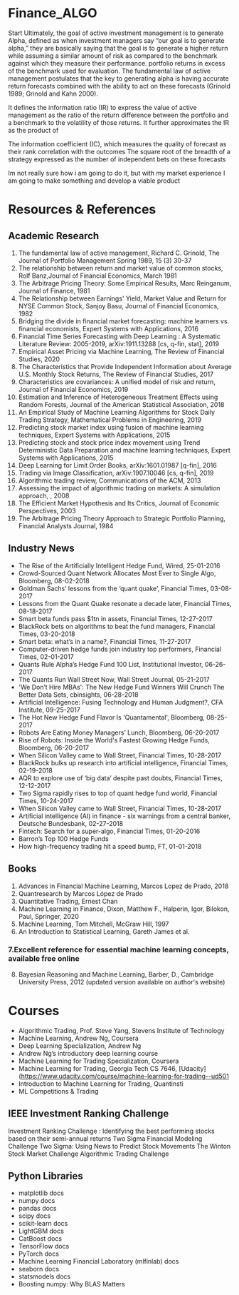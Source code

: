 # Finance_ALGO




Start Ultimately, the goal of active investment management is to generate Alpha, defined as when investment managers say “our goal is to generate alpha,” they are basically saying that the goal is to generate a higher return while assuming a similar amount of risk as compared to the benchmark against which they measure their performance. portfolio returns in excess of the benchmark used for evaluation. The fundamental law of active management postulates that the key to generating alpha is having accurate return forecasts combined with the ability to act on these forecasts (Grinold 1989; Grinold and Kahn 2000).

It defines the information ratio (IR) to express the value of active management as the ratio of the return difference between the portfolio and a benchmark to the volatility of those returns. It further approximates the IR as the product of

The information coefficient (IC), which measures the quality of forecast as their rank correlation with the outcomes The square root of the breadth of a strategy expressed as the number of independent bets on these forecasts

Im not really sure how i am going to do it, but with my market experience I am going to make something and develop a viable product

# Resources & References

## Academic Research

1. The fundamental law of active management, Richard C. Grinold, The Journal of Portfolio Management Spring 1989, 15 (3) 30-37
2. The relationship between return and market value of common stocks, Rolf Banz,Journal of Financial Economics, March 1981
3. The Arbitrage Pricing Theory: Some Empirical Results, Marc Reinganum, Journal of Finance, 1981
4. The Relationship between Earnings' Yield, Market Value and Return for NYSE Common Stock, Sanjoy Basu, Journal of Financial Economics, 1982
5. Bridging the divide in financial market forecasting: machine learners vs. financial economists, Expert Systems with Applications, 2016
6. Financial Time Series Forecasting with Deep Learning : A Systematic Literature Review: 2005-2019, arXiv:1911.13288 [cs, q-fin, stat], 2019
7. Empirical Asset Pricing via Machine Learning, The Review of Financial Studies, 2020
8. The Characteristics that Provide Independent Information about Average U.S. Monthly Stock Returns, The Review of Financial Studies, 2017
9. Characteristics are covariances: A unified model of risk and return, Journal of Financial Economics, 2019
10. Estimation and Inference of Heterogeneous Treatment Effects using Random Forests, Journal of the American Statistical Association, 2018
11. An Empirical Study of Machine Learning Algorithms for Stock Daily Trading Strategy, Mathematical Problems in Engineering, 2019
12. Predicting stock market index using fusion of machine learning techniques, Expert Systems with Applications, 2015
13. Predicting stock and stock price index movement using Trend Deterministic Data Preparation and machine learning techniques, Expert Systems with  Applications, 2015
14. Deep Learning for Limit Order Books, arXiv:1601.01987 [q-fin], 2016
15. Trading via Image Classification, arXiv:1907.10046 [cs, q-fin], 2019
16. Algorithmic trading review, Communications of the ACM, 2013
17. Assessing the impact of algorithmic trading on markets: A simulation approach, , 2008
18. The Efficient Market Hypothesis and Its Critics, Journal of Economic Perspectives, 2003
19. The Arbitrage Pricing Theory Approach to Strategic Portfolio Planning, Financial Analysts Journal, 1984


## Industry News
   
   
   
   
- The Rise of the Artificially Intelligent Hedge Fund, Wired, 25-01-2016
- Crowd-Sourced Quant Network Allocates Most Ever to Single Algo, Bloomberg, 08-02-2018
- Goldman Sachs’ lessons from the ‘quant quake’, Financial Times, 03-08-2017
- Lessons from the Quant Quake resonate a decade later, Financial Times, 08-18-2017
- Smart beta funds pass $1tn in assets, Financial Times, 12-27-2017
- BlackRock bets on algorithms to beat the fund managers, Financial Times, 03-20-2018
- Smart beta: what’s in a name?, Financial Times, 11-27-2017
- Computer-driven hedge funds join industry top performers, Financial Times, 02-01-2017
- Quants Rule Alpha’s Hedge Fund 100 List, Institutional Investor, 06-26-2017
- The Quants Run Wall Street Now, Wall Street Journal, 05-21-2017
- 'We Don’t Hire MBAs': The New Hedge Fund Winners Will Crunch The Better Data Sets, cbinsights, 06-28-2018
- Artificial Intelligence: Fusing Technology and Human Judgment?, CFA Institute, 09-25-2017
- The Hot New Hedge Fund Flavor Is 'Quantamental', Bloomberg, 08-25-2017
- Robots Are Eating Money Managers’ Lunch, Bloomberg, 06-20-2017
- Rise of Robots: Inside the World's Fastest Growing Hedge Funds, Bloomberg, 06-20-2017
- When Silicon Valley came to Wall Street, Financial Times, 10-28-2017
- BlackRock bulks up research into artificial intelligence, Financial Times, 02-19-2018
- AQR to explore use of ‘big data’ despite past doubts, Financial Times, 12-12-2017
- Two Sigma rapidly rises to top of quant hedge fund world, Financial Times, 10-24-2017
- When Silicon Valley came to Wall Street, Financial Times, 10-28-2017
- Artificial intelligence (AI) in finance - six warnings from a central banker, Deutsche Bundesbank, 02-27-2018
- Fintech: Search for a super-algo, Financial Times, 01-20-2016
- Barron’s Top 100 Hedge Funds
- How high-frequency trading hit a speed bump, FT, 01-01-2018

## Books

1. Advances in Financial Machine Learning, Marcos Lopez de Prado, 2018
2. Quantresearch by Marcos López de Prado
3. Quantitative Trading, Ernest Chan
4. Machine Learning in Finance, Dixon, Matthew F., Halperin, Igor, Bilokon, Paul, Springer, 2020
5. Machine Learning, Tom Mitchell, McGraw Hill, 1997
6. An Introduction to Statistical Learning, Gareth James et al.
### 7.Excellent reference for essential machine learning concepts, available free online
8. Bayesian Reasoning and Machine Learning, Barber, D., Cambridge University Press, 2012 (updated version available on author's website)
# Courses

- Algorithmic Trading, Prof. Steve Yang, Stevens Institute of Technology
- Machine Learning, Andrew Ng, Coursera
- Deep Learning Specialization, Andrew Ng
- Andrew Ng’s introductory deep learning course
- Machine Learning for Trading Specialization, Coursera
- Machine Learning for Trading, Georgia Tech CS 7646, [Udacity](https://www.udacity.com/course/machine-learning-for-trading--ud501
- Introduction to Machine Learning for Trading, Quantinsti
- ML Competitions & Trading

## IEEE Investment Ranking Challenge
Investment Ranking Challenge : Identifying the best performing stocks based on their semi-annual returns
Two Sigma Financial Modeling Challenge
Two Sigma: Using News to Predict Stock Movements
The Winton Stock Market Challenge
Algorithmic Trading Challenge

## Python Libraries

- matplotlib docs
- numpy docs
- pandas docs
- scipy docs
- scikit-learn docs
- LightGBM docs
- CatBoost docs
- TensorFlow docs
- PyTorch docs
- Machine Learning Financial Laboratory (mlfinlab) docs
- seaborn docs
- statsmodels docs
- Boosting numpy: Why BLAS Matters
